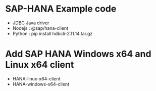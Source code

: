 # SAP-HANA Example  code 
- JDBC Java driver
- Nodejs : @sap/hana-client 
- Python : pip install hdbcli-2.11.14.tar.gz 
# Add SAP HANA Windows x64 and Linux x64 client 
- HANA-linux-x64-client
- HANA-windows-x64-client
